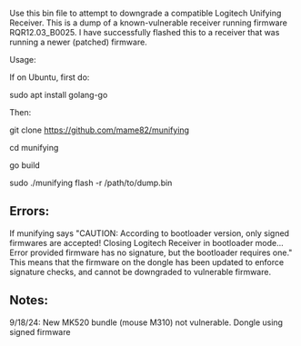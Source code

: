 Use this bin file to attempt to downgrade a compatible Logitech Unifying Receiver.  This is a dump of a known-vulnerable receiver running firmware 
RQR12.03_B0025. I have successfully flashed this to a receiver that was running a newer (patched) firmware.

Usage: 

If on Ubuntu, first do:

sudo apt install golang-go

Then:

git clone https://github.com/mame82/munifying

cd munifying

go build

sudo ./munifying flash -r /path/to/dump.bin

## Errors:
If munifying says "CAUTION: According to bootloader version, only signed firmwares are accepted! Closing Logitech Receiver in bootloader mode... Error provided firmware has no signature, but the bootloader requires one." This means that the firmware on the dongle has been updated to enforce signature checks, and cannot be downgraded to vulnerable firmware.

## Notes:
9/18/24: New MK520 bundle (mouse M310) not vulnerable.   Dongle using signed firmware
